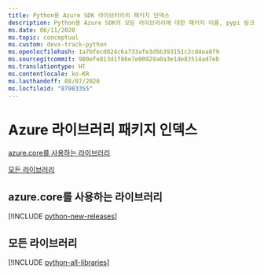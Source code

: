 ```yaml
---
title: Python용 Azure SDK 라이브러리의 패키지 인덱스
description: Python용 Azure SDK의 모든 라이브러리에 대한 패키지 이름, pypi 링크, docs 링크 및 소스 코드 링크를 나열합니다.
ms.date: 06/11/2020
ms.topic: conceptual
ms.custom: devx-track-python
ms.openlocfilehash: 1a7bfecd024c6a733afe3d5b393151c2cd4ea8f9
ms.sourcegitcommit: 980efe813d1f86e7e00929a0a3e1de83514ad7eb
ms.translationtype: HT
ms.contentlocale: ko-KR
ms.lasthandoff: 08/07/2020
ms.locfileid: "87983355"
---
```

# <a name="azure-libraries-package-index"></a>Azure 라이브러리 패키지 인덱스

[azure.core를 사용하는 라이브러리](#libraries-using-azurecore)

[모든 라이브러리](#all-libraries)

## <a name="libraries-using-azurecore"></a>azure.core를 사용하는 라이브러리

[!INCLUDE [python-new-releases](../includes/python-new.md)]

## <a name="all-libraries"></a>모든 라이브러리

[!INCLUDE [python-all-libraries](../includes/python-all.md)]
